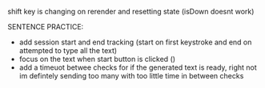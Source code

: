 shift key is changing on rerender and resetting state (isDown doesnt work)

SENTENCE PRACTICE:
- add session start and end tracking (start on first keystroke and end on attempted to type all the text)
- focus on the text when start button is clicked ()
- add a timeuot betwee checks for if the generated text is ready, right not im defintely sending too many with too little time in between checks